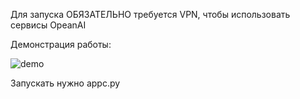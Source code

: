 Для запуска ОБЯЗАТЕЛЬНО требуется VPN, чтобы использовать сервисы OpeanAI

Демонстрация работы:

![demo](https://github.com/elvispresniy/xmashack2023/assets/129598369/f0975243-ebc5-4307-9d96-1fa17189ffc2)

Запускать нужно appc.py
